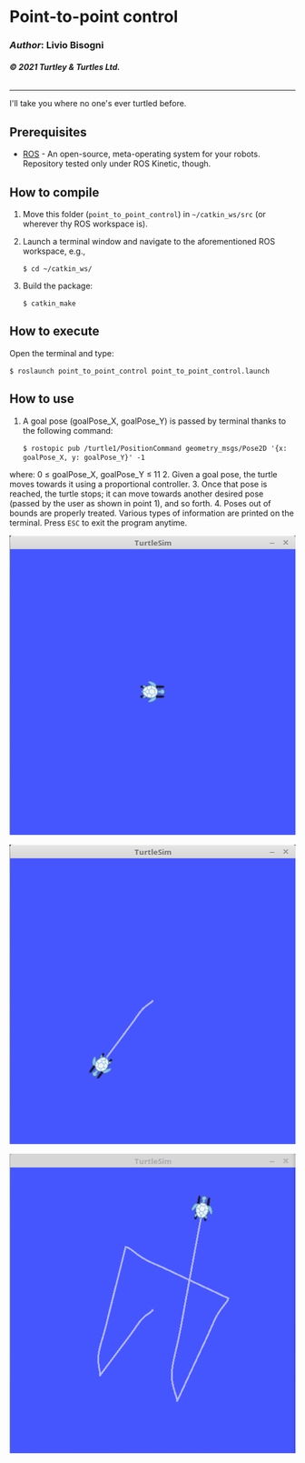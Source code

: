 # __Point-to-point control__

### _Author_: Livio Bisogni
###### __&copy; 2021 Turtley & Turtles Ltd.__
___
I'll take you where no one's ever turtled before.

## Prerequisites

* [ROS](http://wiki.ros.org/ROS/Installation) - An open-source, meta-operating system for your robots. Repository tested only under ROS Kinetic, though.

## How to compile
1. Move this folder (`point_to_point_control`) in `~/catkin_ws/src` (or wherever thy ROS workspace is).
2. Launch a terminal window and navigate to the aforementioned ROS workspace, e.g.,

	```
	$ cd ~/catkin_ws/
	```
3. Build the package:

	```
	$ catkin_make
	```

## How to execute
Open the terminal and type:

```
$ roslaunch point_to_point_control point_to_point_control.launch
```

## How to use

1. A goal pose (goalPose\_X, goalPose\_Y) is passed by terminal thanks to the following command:

	```
	$ rostopic pub /turtle1/PositionCommand geometry_msgs/Pose2D '{x: goalPose_X, y: goalPose_Y}' -1
	```
where:	0 &leq; goalPose\_X, goalPose\_Y  &leq; 11
2. Given a goal pose, the turtle moves towards it using a proportional controller.
3. Once that pose is reached, the turtle stops; it can move towards another desired pose (passed by the user as shown in point 1), and so forth.
4. Poses out of bounds are properly treated. Various types of information are printed on the terminal. Press `ESC` to exit the program anytime.

![](img/p1.png)

![](img/p2.png)

![](img/p3.png)